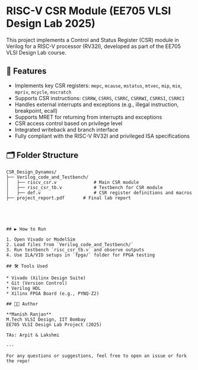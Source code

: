 # RISC-V CSR Module (EE705 VLSI Design Lab 2025)

This project implements a Control and Status Register (CSR) module in Verilog for a RISC-V processor (RV32I), developed as part of the EE705 VLSI Design Lab course.

## 🔧 Features

* Implements key CSR registers: `mepc`, `mcause`, `mstatus`, `mtvec`, `mip`, `mie`, `mpriv`, `mcycle`, `mscratch`
* Supports CSR instructions: `CSRRW`, `CSRRS`, `CSRRC`, `CSRRWI`, `CSRRSI`, `CSRRCI`
* Handles external interrupts and exceptions (e.g., illegal instruction, breakpoint, ecall)
* Supports MRET for returning from interrupts and exceptions
* CSR access control based on privilege level
* Integrated writeback and branch interface
* Fully compliant with the RISC-V RV32I and privileged ISA specifications

## 🗂️ Folder Structure

```
CSR_Design_Dynamos/
├── Verilog_code_and_Testbench/
│   ├── riscv_csr.v              # Main CSR module
│   ├── risc_csr_tb.v            # Testbench for CSR module
│   ├── def.v                    # CSR register definitions and macros
├── project_report.pdf       # Final lab report
 
  



## ▶️ How to Run

1. Open Vivado or ModelSim
2. Load files from `Verilog_code_and_Testbench/`
3. Run testbench `risc_csr_tb.v` and observe outputs
4. Use ILA/VIO setups in `fpga/` folder for FPGA testing

## 🛠 Tools Used

* Vivado (Xilinx Design Suite)
* Git (Version Control)
* Verilog HDL
* Xilinx FPGA Board (e.g., PYNQ-Z2)

## 👨‍🎓 Author

**Manish Ranjan**
M.Tech VLSI Design, IIT Bombay
EE705 VLSI Design Lab Project (2025)

TAs: Arpit & Lakshmi

---

For any questions or suggestions, feel free to open an issue or fork the repo!
